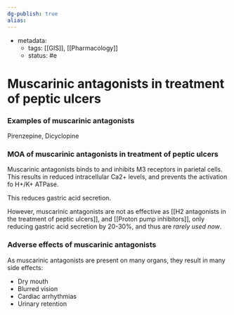 ```yaml
---
dg-publish: true
alias:
---
```

- metadata:
	- tags: [[GIS]], [[Pharmacology]]
	- status: #e  
# Muscarinic antagonists in treatment of peptic ulcers
### Examples of muscarinic antagonists
Pirenzepine, Dicyclopine

### MOA of muscarinic antagonists in treatment of peptic ulcers
Muscarinic antagonists binds to and inhibits M3 receptors in parietal cells. This results in reduced intracellular Ca2+ levels, and prevents the activation fo H+/K+ ATPase.

This reduces gastric acid secretion.

However, muscarinic antagonists are not as effective as [[H2 antagonists in the treatment of peptic ulcers]], and [[Proton pump inhibitors]], only reducing gastric acid secretion by 20-30%, and thus are *rarely used now*.
### Adverse effects of muscarinic antagonists
As muscarinic antagonists are present on many organs, they result in many side effects:
- Dry mouth
- Blurred vision
- Cardiac arrhythmias
- Urinary retention